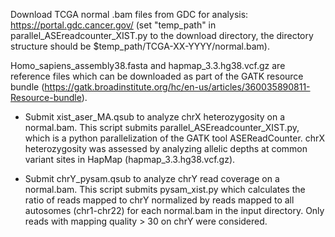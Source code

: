 Download TCGA normal .bam files from GDC for analysis: https://portal.gdc.cancer.gov/ (set "temp_path" in parallel_ASEreadcounter_XIST.py to the download directory, the directory structure should be $temp_path/TCGA-XX-YYYY/normal.bam).

Homo_sapiens_assembly38.fasta and hapmap_3.3.hg38.vcf.gz are reference files which can be downloaded as part of the GATK resource bundle (https://gatk.broadinstitute.org/hc/en-us/articles/360035890811-Resource-bundle).

- Submit xist_aser_MA.qsub to analyze chrX heterozygosity on a normal.bam. This script submits parallel_ASEreadcounter_XIST.py, which is a python parallelization of the GATK tool ASEReadCounter. chrX heterozygosity was assessed by analyzing allelic depths at common variant sites in HapMap (hapmap_3.3.hg38.vcf.gz).
 
- Submit chrY_pysam.qsub to analyze chrY read coverage on a normal.bam. This script submits pysam_xist.py which calculates the ratio of reads mapped to chrY normalized by reads mapped to all autosomes (chr1-chr22) for each normal.bam in the input directory. Only reads with mapping quality > 30 on chrY were considered.
